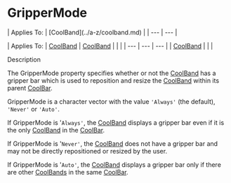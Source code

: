 




<h1 class="heading"><span class="name">GripperMode</span></h1>
| Applies To: | [CoolBand](../a-z/coolband.md) |
| --- | ---  |

| Applies To: | [CoolBand](../a-z/coolband.md) | [CoolBand](../a-z/coolband.md) |  |  |
| --- | --- | ---  |
| [CoolBand](../a-z/coolband.md) |  |  |


Description


The GripperMode property specifies whether or not the [CoolBand](../a-z/coolband.md) has a gripper bar which is used to reposition and resize the [CoolBand](../a-z/coolband.md) within its parent [CoolBar](../a-z/coolbar.md).


GripperMode is a character vector with the value `'Always'` (the default), `'Never'` or `'Auto'`.


If GripperMode is '`Always'`, the [CoolBand](../a-z/coolband.md) displays a gripper bar even if it is the only [CoolBand](../a-z/coolband.md) in the [CoolBar](../a-z/coolbar.md).


If GripperMode is '`Never'`, the [CoolBand](../a-z/coolband.md) does not have a gripper bar and may not be directly repositioned or resized by the user.


If GripperMode is '`Auto'`, the [CoolBand](../a-z/coolband.md) displays a gripper bar only if there are other [CoolBands](../a-z/coolband.md) in the same [CoolBar](../a-z/coolbar.md).




